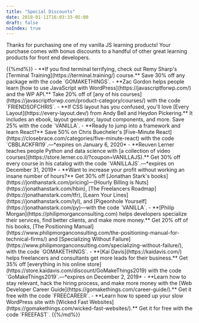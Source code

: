 ```yaml
---
title: "Special Discounts"
date: 2018-01-11T16:03:33-05:00
draft: false
noIndex: true
---
```


Thanks for purchasing one of my vanilla JS learning products! Your purchase comes with bonus discounts to a handful of other great learning products for front end developers.

<div class="list-spaced">
{{%md%}}
- **If you find terminal terrifying, check out Remy Sharp's [Terminal Training](https://terminal.training/) course.** Save 30% off any package with the code `GOMAKETHINGS`.
- **Zac Gordon helps people learn [how to use JavaScript with WordPress](https://javascriptforwp.com/) and the WP API.** Take 20% off of [any of his courses](https://javascriptforwp.com/product-category/courses/) with the code `FRIENDSOFCHRIS`.
- **If CSS layout has you confused, you'll love [Every Layout](https://every-layout.dev/) from Andy Bell and Heydon Pickering.** It includes an ebook, layout generator, layout components, and more. Save 25% with the code `VANILLA`.
- **Ready to jump into a framework and learn React?** Save 50% on Chris Buecheler's [Five-Minute React](https://closebrace.com/categories/five-minute-react) with the code `CBBLACKFRI19`.&mdash;*expires on January 6, 2020*
- **Reuven Lerner teaches people Python and data science with [a collection of video courses](https://store.lerner.co.il/?coupon=VANILLAJS).** Get 30% off every course in his catalog with the code `VANILLAJS`.&mdash;*expires on December 31, 2019*
- **Want to increase your profit without working an insane number of hours?** Get 30% off [Jonathan Stark's books](https://jonthanstark.com/pricing)&mdash;[Hourly Billing is Nuts](https://jonathanstark.com/hbin), [The Freelancers Roadmap](https://jonathanstark.com/tfr), [Learn Your Lines](https://jonathanstark.com/lyl), and [Pigeonhole Yourself](https://jonathanstark.com/py)&mdash;with the code `VANILLA`.
- **[Philip Morgan](https://philipmorganconsulting.com) helps developers specialize their services, find better clients, and make more money.** Get 20% off of his books, [The Positioning Manual](https://www.philipmorganconsulting.com/the-positioning-manual-for-technical-firms/) and [Specializing Without Failure](https://www.philipmorganconsulting.com/specializing-without-failure/), with the code `GOMAKETHINGS`.
- **[Kai Davis](https://kaidavis.com/) helps freelancers and consultants get more leads for their business.** Get 35% off [everything in his online store](https://store.kaidavis.com/discount/GoMakeThings2019) with the code `GoMakeThings2019`.&mdash;*expires on December 2, 2019*
- **Learn how to stay relevant, hack the hiring process, and make more money with the [Web Developer Career Guide](https://gomakethings.com/career-guide/).** Get it free with the code `FREECAREER`.
- **Learn how to speed up your slow WordPress site with [Wicked Fast Websites](https://gomakethings.com/wicked-fast-websites/).** Get it for free with the code `FREEFAST`.
{{%/md%}}
</div>